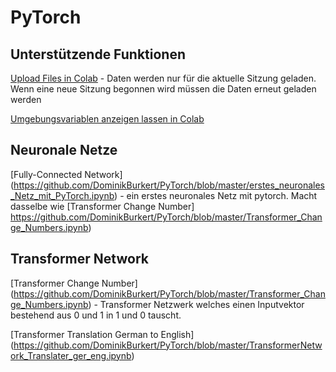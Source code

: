 # PyTorch

## Unterstützende Funktionen

[Upload Files in Colab](https://github.com/DominikBurkert/PyTorch/blob/master/Upload_Files_in_Colab.ipynb) - 
Daten werden nur für die aktuelle Sitzung geladen. Wenn eine neue Sitzung begonnen wird müssen die Daten erneut geladen werden

[Umgebungsvariablen anzeigen lassen in Colab](https://github.com/DominikBurkert/PyTorch/blob/master/Umgebungsvariablen_anzeigen_lassen.ipynb)


## Neuronale Netze

[Fully-Connected Network] (https://github.com/DominikBurkert/PyTorch/blob/master/erstes_neuronales_Netz_mit_PyTorch.ipynb) - ein erstes neuronales Netz mit pytorch. Macht dasselbe wie [Transformer Change Number] https://github.com/DominikBurkert/PyTorch/blob/master/Transformer_Change_Numbers.ipynb)

## Transformer Network

[Transformer Change Number] (https://github.com/DominikBurkert/PyTorch/blob/master/Transformer_Change_Numbers.ipynb) - Transformer Netzwerk welches einen Inputvektor bestehend aus 0 und 1 in 1 und 0 tauscht.

[Transformer Translation German to English] (https://github.com/DominikBurkert/PyTorch/blob/master/TransformerNetwork_Translater_ger_eng.ipynb)
